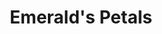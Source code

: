 ---
pid: mx72
title: Emerald's Petals
location_transcription: "?"
coordinates: "[-75.22581339929, 39.952944564169]"
zipcode: 
gen_neighborhood: 
neighborhood: 
outside_phl: 
age: '7'
age_range: 6-13
instagram: 
image_file_name: mx_72.jpg
proposal_transcription: 
topic: Environment,Love
topic_summary: 0, 0
type: Other No Form
keywords_other: 
credit: Emerald
image_labels: Flowers, sun, stars, hearts
twitter: 
facebook: 
permalink: "/monuments/mx72/"
layout: item-page
---